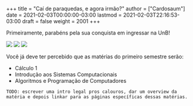 +++
title = "Caí de paraquedas, e agora irmão?"
author = ["Cardosaum"]
date = 2021-02-03T00:00:00-03:00
lastmod = 2021-02-03T22:16:53-03:00
draft = false
weight = 2001
+++

Primeiramente, parabéns pela sua conquista em ingressar na UnB!

![](/ox-hugo/l.png)
![](/ox-hugo/congrats.gif)
![](/ox-hugo/l.png)

Você já deve ter percebido que as matérias do primeiro semestre serão:

-   Cálculo 1
-   Introdução aos Sistemas Computacionais
-   Algoritmos e Programação de Computadores

`TODO: escrever uma intro legal pros calouros, dar um overview da matéria e depois linkar para as páginas específicas dessas matérias.`
